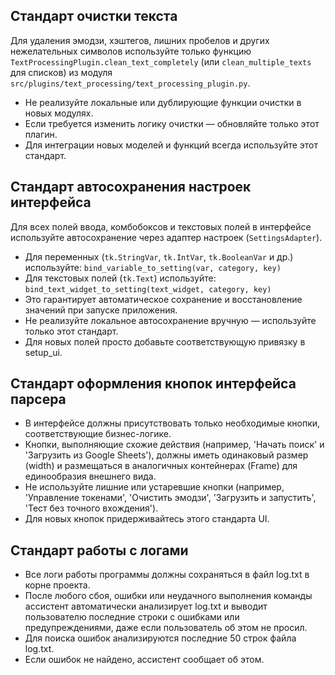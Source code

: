 
## Стандарт очистки текста

Для удаления эмодзи, хэштегов, лишних пробелов и других нежелательных символов используйте только функцию `TextProcessingPlugin.clean_text_completely` (или `clean_multiple_texts` для списков) из модуля `src/plugins/text_processing/text_processing_plugin.py`.

- Не реализуйте локальные или дублирующие функции очистки в новых модулях.
- Если требуется изменить логику очистки — обновляйте только этот плагин.
- Для интеграции новых моделей и функций всегда используйте этот стандарт. 

## Стандарт автосохранения настроек интерфейса

Для всех полей ввода, комбобоксов и текстовых полей в интерфейсе используйте автосохранение через адаптер настроек (`SettingsAdapter`).

- Для переменных (`tk.StringVar`, `tk.IntVar`, `tk.BooleanVar` и др.) используйте:
  `bind_variable_to_setting(var, category, key)`
- Для текстовых полей (`tk.Text`) используйте:
  `bind_text_widget_to_setting(text_widget, category, key)`
- Это гарантирует автоматическое сохранение и восстановление значений при запуске приложения.
- Не реализуйте локальное автосохранение вручную — используйте только этот стандарт.
- Для новых полей просто добавьте соответствующую привязку в setup_ui. 

## Стандарт оформления кнопок интерфейса парсера

- В интерфейсе должны присутствовать только необходимые кнопки, соответствующие бизнес-логике.
- Кнопки, выполняющие схожие действия (например, 'Начать поиск' и 'Загрузить из Google Sheets'), должны иметь одинаковый размер (width) и размещаться в аналогичных контейнерах (Frame) для единообразия внешнего вида.
- Не используйте лишние или устаревшие кнопки (например, 'Управление токенами', 'Очистить эмодзи', 'Загрузить и запустить', 'Тест без точного вхождения').
- Для новых кнопок придерживайтесь этого стандарта UI. 

## Стандарт работы с логами

- Все логи работы программы должны сохраняться в файл log.txt в корне проекта.
- После любого сбоя, ошибки или неудачного выполнения команды ассистент автоматически анализирует log.txt и выводит пользователю последние строки с ошибками или предупреждениями, даже если пользователь об этом не просил.
- Для поиска ошибок анализируются последние 50 строк файла log.txt.
- Если ошибок не найдено, ассистент сообщает об этом. 